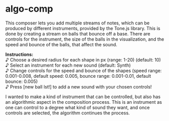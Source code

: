 # algo-comp

This composer lets you add multiple streams of notes, which can be 
produced by different instruments, provided by the Tone.js library. 
This is done by creating a stream on balls that bounce off a base. 
There are controls for the instrument, the size of the balls in the 
visualization, and the speed and bounce of the balls, that affect 
the sound.

<b>Instructions:</b> <br>
  ♪ Choose a desired radius for each shape in px (range: 1-20) 
  (default: 10) <br> 
  ♪ Select an instrument for each new sound (default: Synth) <br>
  ♪ Change controls for the speed and bounce of the shapes 
  (speed range: 0.001-0.008, default speed: 0.005, bounce range: 0.001-0.01, 
  default bounce: 0.005) <br>
  ♪ Press [new ball lst!] to add a new sound with your chosen controls! <br>


I wanted to make a kind of instrument that can be controlled, but also has an algorithmic aspect in the composition process. This is an instrument as one can control to a degree what kind of sound they want, and once controls are selected, the algorithm continues the process. 
